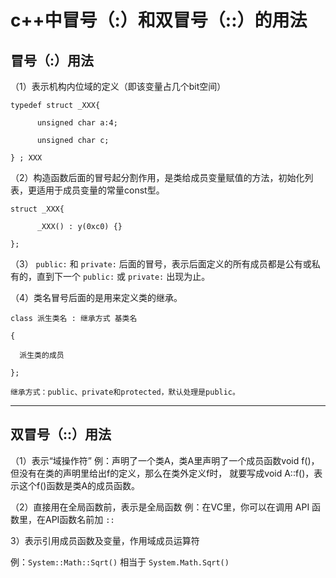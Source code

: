 # c++中冒号（:）和双冒号（::）的用法

## 冒号（:）用法

（1）表示机构内位域的定义（即该变量占几个bit空间）

	typedef struct _XXX{

          unsigned char a:4;

          unsigned char c;

	} ; XXX

（2）构造函数后面的冒号起分割作用，是类给成员变量赋值的方法，初始化列表，更适用于成员变量的常量const型。

	struct _XXX{

          _XXX() : y(0xc0) {}

	};

（3） `public:` 和 `private:` 后面的冒号，表示后面定义的所有成员都是公有或私有的，直到下一个 `public:` 或 `private:` 出现为止。

（4）类名冒号后面的是用来定义类的继承。

	class 派生类名 : 继承方式 基类名

	{

  	  派生类的成员

	};

	继承方式：public、private和protected，默认处理是public。


----------
## 双冒号（::）用法
（1）表示“域操作符”
例：声明了一个类A，类A里声明了一个成员函数void f()，但没有在类的声明里给出f的定义，那么在类外定义f时， 
就要写成void A::f()，表示这个f()函数是类A的成员函数。

（2）直接用在全局函数前，表示是全局函数 
例：在VC里，你可以在调用 API 函数里，在API函数名前加 `::`

3）表示引用成员函数及变量，作用域成员运算符

例：`System::Math::Sqrt()` 相当于 `System.Math.Sqrt()`